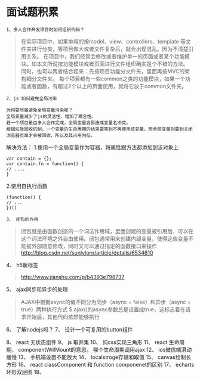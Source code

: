 # 面试题积累
  
    1、多人合作开发项目时如何组织代码？

  > 在实际项目中，如果单纯的按model、view、controllers、template 等文件夹进行分类，等项目做大或者文件复杂后，就会出现混乱。因为不清楚引用关系。
> 在项目中，我们经常会修改或者维护单一的页面或者某个功能模块。如本文所说按功能模块或者页面进行文件组织确实是个不错的方法。
> 同时，也可以两者结合起来：先按项目功能分文件夹，里面再按MVC的架构细分文件夹。
> 每个项目都有一些common之类的功能模块，如果一个功能或者函数，有超过2个以上的页面使用，就将它放于common文件夹。
 
    2、js 如何避免全局污染
```
为何要尽量避免全局变量污染呢？
全局变量减少了js的灵活性，增加了耦合性。
若一个项目是由多人合作完成，全局变量容易造成变量名冲突。
根据垃圾回收机制，一个变量的生命周期的结束要等到不再使用该变量，而全局变量则要到关闭浏览器页面才会被回收，所以及其占用内存。
```
解决方法：
1.使用一个全局变量作为容器，将属性跟方法都添加到该对象上
```
var contain = {};
var contain.fn = function() {
// ....
}
```
2.使用自执行函数
```
(function() {
// ...
})()
```



    3、 闭包的作用
> 闭包就是由函数创造的一个词法作用域，里面创建的变量被引用后，可以在这个词法环境之外自由使用。闭包通常用来创建内部变量，使得这些变量不能被外部随意修改，同时又可以通过指定的函数接口来操作
> http://blog.csdn.net/sunlylorn/article/details/6534610

4、 h5新标签

> http://www.jianshu.com/p/b4393e798737

5、 ajax同步和异步的处理

> AJAX中根据async的值不同分为同步（async = false）和异步（async = true）两种执行方式
> $.ajax()的async参数总是设置成true，这标志着在请求开始后，其他代码依然能够执行

6、 了解nodejs吗？
7、 设计一个可复用的button组件

8、 react 无状态组件
9、 js 取并集
10、 纯css实现三角形
11、 react 生命周期， componentWillMount的意思， 哪个生命周期调用ajax
12、 ios微信端滑动缓慢
13、 手机端设置不能放大
14、 localstroge存储和取值
15、 canvas绘制长方形
16、 react classComponent 和 function componenet的区别
17、 echarts环形双层图
18、 
